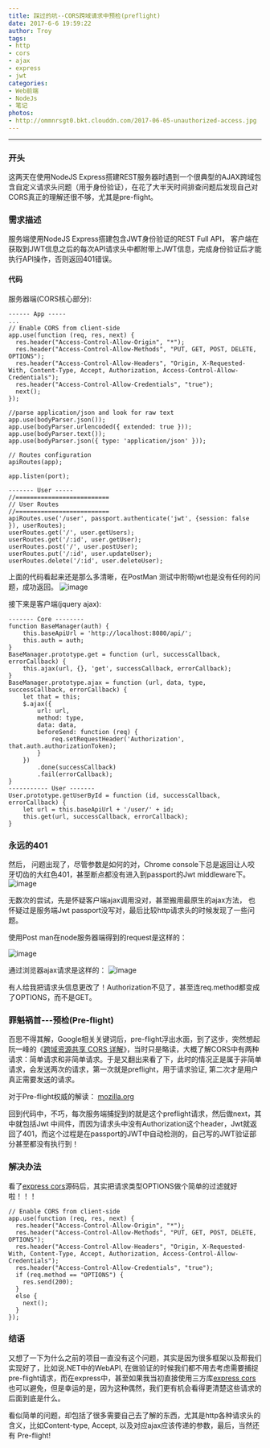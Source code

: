 ```yaml
---
title: 踩过的坑--CORS跨域请求中预检(preflight)
date: 2017-6-6 19:59:22
author: Troy
tags:
- http
- cors
- ajax
- express
- jwt
categories:
- Web前端
- NodeJs
- 笔记
photos:
- http://ommnrsgt0.bkt.clouddn.com/2017-06-05-unauthorized-access.jpg
---
```

***
### 开头
这两天在使用NodeJS Express搭建REST服务器时遇到一个很典型的AJAX跨域包含自定义请求头问题（用于身份验证），在花了大半天时间排查问题后发现自己对CORS真正的理解还很不够，尤其是pre-flight。

### 需求描述
服务端使用NodeJS Express搭建包含JWT身份验证的REST Full API， 客户端在获取到JWT信息之后的每次API请求头中都附带上JWT信息，完成身份验证后才能执行API操作，否则返回401错误。

#### 代码

服务器端(CORS核心部分):

```
------ App -----
...
// Enable CORS from client-side
app.use(function (req, res, next) {
  res.header("Access-Control-Allow-Origin", "*");
  res.header("Access-Control-Allow-Methods", "PUT, GET, POST, DELETE, OPTIONS");
  res.header("Access-Control-Allow-Headers", "Origin, X-Requested-With, Content-Type, Accept, Authorization, Access-Control-Allow-Credentials");
  res.header("Access-Control-Allow-Credentials", "true");
  next();
});

//parse application/json and look for raw text                                        
app.use(bodyParser.json());
app.use(bodyParser.urlencoded({ extended: true }));
app.use(bodyParser.text());
app.use(bodyParser.json({ type: 'application/json' }));

// Routes configuration
apiRoutes(app);

app.listen(port);

------- User -----
//==========================
// User Routes
//==========================
apiRoutes.use('/user', passport.authenticate('jwt', {session: false }), userRoutes);
userRoutes.get('/', user.getUsers);
userRoutes.get('/:id', user.getUser);
userRoutes.post('/', user.postUser);
userRoutes.put('/:id', user.updateUser);
userRoutes.delete('/:id', user.deleteUser);
```

上面的代码看起来还是那么多清晰，在PostMan 测试中附带jwt也是没有任何的问题，成功返回。
![image](http://ommnrsgt0.bkt.clouddn.com/2017-06-05-CORS-Postman.PNG)

接下来是客户端(jquery ajax):

```
------- Core --------
function BaseManager(auth) {
    this.baseApiUrl = 'http://localhost:8080/api/';
    this.auth = auth;
}
BaseManager.prototype.get = function (url, successCallback, errorCallback) {
    this.ajax(url, {}, 'get', successCallback, errorCallback);
}
BaseManager.prototype.ajax = function (url, data, type, successCallback, errorCallback) {
    let that = this;
    $.ajax({
        url: url,
        method: type,
        data: data,
        beforeSend: function (req) {
            req.setRequestHeader('Authorization', that.auth.authorizationToken);
        }
    })
        .done(successCallback)
        .fail(errorCallback);
}
----------- User -------
User.prototype.getUserById = function (id, successCallback, errorCallback) {
    let url = this.baseApiUrl + '/user/' + id;
    this.get(url, successCallback, errorCallback);
}
```

### 永远的401
然后， 问题出现了，尽管参数是如何的对，Chrome console下总是返回让人咬牙切齿的大红色401，甚至断点都没有进入到passport的Jwt middleware下。
![image](http://ommnrsgt0.bkt.clouddn.com/2017-06-05-401-error.PNG)

无数次的尝试，先是怀疑客户端ajax调用没对，甚至搬用最原生的ajax方法， 也怀疑过是服务端Jwt passport没写对，最后比较http请求头的时候发现了一些问题。

使用Post man在node服务器端得到的request是这样的：

![image](http://ommnrsgt0.bkt.clouddn.com/2017-06-05-request-header-postman.PNG)

通过浏览器ajax请求是这样的：
![image](http://ommnrsgt0.bkt.clouddn.com/2017-06-05-request-header-browser.PNG)

有人给我把请求头信息更改了！Authorization不见了，甚至连req.method都变成了OPTIONS，而不是GET。

### 罪魁祸首---预检(Pre-flight)
百思不得其解，Google相关关键词后，pre-flight浮出水面，到了这步，突然想起阮一峰的《[跨域资源共享 CORS 详解](http://www.ruanyifeng.com/blog/2016/04/cors.html)》，当时只是略读，大概了解CORS中有两种请求：简单请求和非简单请求。于是又翻出来看了下，此时的情况正是属于非简单请求，会发送两次的请求，第一次就是preflight，用于请求验证, 第二次才是用户真正需要发送的请求。

对于Pre-flight权威的解读： [mozilla.org](https://developer.mozilla.org/en-US/docs/Web/HTTP/Access_control_CORS#Preflighted_requests )

回到代码中，不巧，每次服务端捕捉到的就是这个preflight请求，然后做next，其中就包括Jwt 中间件，而因为请求头中没有Authorization这个header，Jwt就返回了401，而这个过程是在passport的JWT中自动检测的，自己写的JWT验证部分甚至都没有执行到！

### 解决办法
看了[express cors](https://github.com/expressjs/cors/blob/master/lib/index.js)源码后，其实把请求类型OPTIONS做个简单的过滤就好啦！！！

```
// Enable CORS from client-side
app.use(function (req, res, next) {
  res.header("Access-Control-Allow-Origin", "*");
  res.header("Access-Control-Allow-Methods", "PUT, GET, POST, DELETE, OPTIONS");
  res.header("Access-Control-Allow-Headers", "Origin, X-Requested-With, Content-Type, Accept, Authorization, Access-Control-Allow-Credentials");
  res.header("Access-Control-Allow-Credentials", "true");
  if (req.method == "OPTIONS") {
    res.send(200);
  }
  else {
    next();
  }
});
```

### 结语
又想了一下为什么之前的项目一直没有这个问题，其实是因为很多框架以及帮我们实现好了，比如说.NET中的WebAPI, 在做验证的时候我们都不用去考虑需要捕捉pre-flight请求，而在express中，甚至如果我当初直接使用三方库[express cors](https://github.com/expressjs/cors/blob/master/lib/index.js) 也可以避免，但是幸运的是，因为这种偶然，我们更有机会看得更清楚这些请求的后面到底是什么。

看似简单的问题，却包括了很多需要自己去了解的东西，尤其是http各种请求头的含义，比如Content-type, Accept, 以及对应ajax应该传递的参数，最后，当然还有 Pre-flight!
